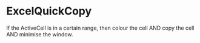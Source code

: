 # ExcelQuickCopy
If the ActiveCell is in a certain range, then colour the cell AND copy the cell AND minimise the window.
